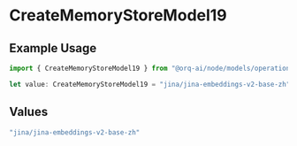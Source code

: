 # CreateMemoryStoreModel19

## Example Usage

```typescript
import { CreateMemoryStoreModel19 } from "@orq-ai/node/models/operations";

let value: CreateMemoryStoreModel19 = "jina/jina-embeddings-v2-base-zh";
```

## Values

```typescript
"jina/jina-embeddings-v2-base-zh"
```